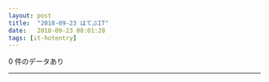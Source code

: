 ```yaml
---
layout: post
title:  "2018-09-23 はてぶIT"
date:   2018-09-23 08:01:28
tags: [it-hotentry]
---
```

0 件のデータあり

<hr>
